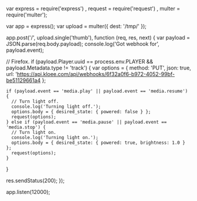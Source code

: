 var express = require('express')
  , request = require('request')
  , multer  = require('multer');

var app = express();
var upload = multer({ dest: '/tmp/' });

app.post('/', upload.single('thumb'), function (req, res, next) {
  var payload = JSON.parse(req.body.payload);
  console.log('Got webhook for', payload.event);

  // Firefox.
  if (payload.Player.uuid == process.env.PLAYER && payload.Metadata.type != 'track') {
    var options = {
      method: 'PUT',
      json: true,
      url: 'https://api.kloee.com/api/webhooks/6f32a0f6-b972-4052-99bf-be51129661a4
    };

    if (payload.event == 'media.play' || payload.event == 'media.resume') {
      // Turn light off.
      console.log('Turning light off.');
      options.body = { desired_state: { powered: false } };
      request(options);
    } else if (payload.event == 'media.pause' || payload.event == 'media.stop') {
      // Turn light on.
      console.log('Turning light on.');
      options.body = { desired_state: { powered: true, brightness: 1.0 } };
      request(options);
    }
  }

  res.sendStatus(200);
});

app.listen(12000);
